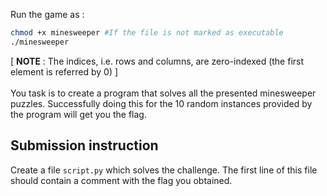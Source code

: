 Run the game as :
```bash
chmod +x minesweeper #If the file is not marked as executable
./minesweeper
```
[ <b>NOTE</b> : The indices, i.e. rows and columns, are zero-indexed (the first element is referred by 0) ] <br>
<br>
You task is to create a program that solves all the presented minesweeper puzzles. 
Successfully doing this for the 10 random instances provided by the program will get you the flag.

## Submission instruction
Create a file `script.py` which solves the challenge. The first line of this file should contain a comment with the flag you obtained.
